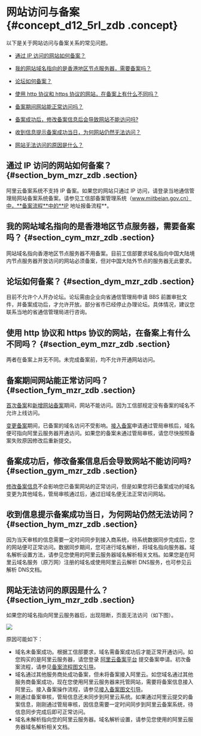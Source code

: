# 网站访问与备案 {#concept_d12_5rl_zdb .concept}

以下是关于网站访问与备案关系的常见问题。

-   [通过 IP 访问的网站如何备案？](#section_bym_mzr_zdb)

-   [我的网站域名指向的是香港地区节点服务器，需要备案吗？](#section_cym_mzr_zdb)

-   [论坛如何备案？](#section_dym_mzr_zdb)

-   [使用 http 协议和 https 协议的网站，在备案上有什么不同吗？](#section_eym_mzr_zdb)

-   [备案期间网站能正常访问吗？](#section_fym_mzr_zdb)

-   [备案成功后，修改备案信息后会导致网站不能访问吗?](#section_gym_mzr_zdb)

-   [收到信息提示备案成功当日，为何网站仍然无法访问？](#section_hym_mzr_zdb)

-   [网站无法访问的原因是什么？](#section_iym_mzr_zdb)


## 通过 IP 访问的网站如何备案？ {#section_bym_mzr_zdb .section}

阿里云备案系统不支持 IP 备案。如果您的网站只通过 IP 访问，请登录当地通信管理局网站备案系统备案。请参见工信部备案管理系统（www.miitbeian.gov.cn）中，**备案流程**中的**IP 地址报备流程**。

## 我的网站域名指向的是香港地区节点服务器，需要备案吗？ {#section_cym_mzr_zdb .section}

网站域名指向香港地区节点服务器不用备案。目前工信部要求域名指向中国大陆境内节点服务器开放访问的网站必须备案，但对中国大陆外节点的服务器无此要求。

## 论坛如何备案？ {#section_dym_mzr_zdb .section}

目前不允许个人开办论坛。论坛需由企业向省通信管理局申请 BBS 前置审批文件，并备案成功后，才允许开放。部分省市已经停止办理论坛。具体情况，建议您联系当地的省通信管理局进行咨询。

## 使用 http 协议和 https 协议的网站，在备案上有什么不同吗？ {#section_eym_mzr_zdb .section}

两者在备案上并无不同。未完成备案前，均不允许开通网站访问。

## 备案期间网站能正常访问吗？ {#section_fym_mzr_zdb .section}

[首次备案](../cn.zh-CN/备案流程/首次备案流程图文引导.md#)和[新增网站备案](../cn.zh-CN/备案流程/新增网站备案（原备案不在阿里云）.md#)期间，网站不能访问。因为工信部规定没有备案的域名不允许上线访问。

[变更备案](../cn.zh-CN/备案流程/变更备案信息图文引导.md#)期间，已备案的域名访问不受影响。[接入备案](../cn.zh-CN/备案流程/接入备案和取消接入操作引导.md#)申请通过管局审核后，域名便可指向阿里云服务器开通访问。如果您的备案未通过管局审核，请您尽快按照备案失败原因修改后重新提交。

## 备案成功后，修改备案信息后会导致网站不能访问吗? {#section_gym_mzr_zdb .section}

[修改备案信息](../cn.zh-CN/备案流程/变更备案信息图文引导.md#)不会影响您已备案网站的正常访问，但是如果您将已备案成功的域名变更为其他域名，管局审核通过后，通过旧域名便无法正常访问网站。

## 收到信息提示备案成功当日，为何网站仍然无法访问？ {#section_hym_mzr_zdb .section}

因为当天审核的信息需要一定时间同步到接入商系统，待系统数据同步完成后，您的网站便可正常访问。数据同步期间，您可进行域名解析，将域名指向服务器。域名解析设置方法，请参见您使用的阿里云服务器域名解析相关文档。如果您是在阿里云域名服务（原万网）注册的域名或使用阿里云云解析 DNS服务，也可参见云解析 DNS文档。

## 网站无法访问的原因是什么？ {#section_iym_mzr_zdb .section}

如果您的域名指向阿里云服务器后，出现阻断，页面无法访问（如下图）。

![](http://static-aliyun-doc.oss-cn-hangzhou.aliyuncs.com/assets/img/14211/5248_zh-CN.jpg)

原因可能如下：

-   域名未备案成功。根据工信部要求，域名需备案成功后才能正常开通访问。如您购买的是阿里云服务器，请您登录 [阿里云备案平台](http://beian.aliyun.com/) 提交备案申请。初次备案流程，请参见[备案流程图文引导](../cn.zh-CN/备案流程/首次备案流程图文引导.md#)。
-   域名通过其他服务商处成功备案，但未将备案接入阿里云。如您域名通过其他服务商备案成功，现在您使用阿里云服务器来托管网站，需要将备案信息接入阿里云。接入备案操作流程，请参见[接入备案图文引导](../cn.zh-CN/备案流程/接入备案和取消接入操作引导.md#)。
-   刚通过备案审核，管局信息还未同步到阿里云系统。如果通过阿里云提交的备案信息，刚刚通过管局审核，因信息需要一定时间同步到阿里云备案系统，待信息同步完成后即可正常访问。
-   域名未解析指向您的阿里云服务器。域名解析设置，请参见您使用的阿里云服务器域名解析相关文档。

